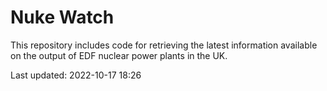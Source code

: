 # Nuke Watch

This repository includes code for retrieving the latest information available on the output of EDF nuclear power plants in the UK.

Last updated: 2022-10-17 18:26